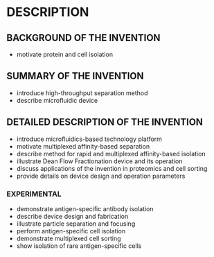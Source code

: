 # DESCRIPTION

## BACKGROUND OF THE INVENTION

- motivate protein and cell isolation

## SUMMARY OF THE INVENTION

- introduce high-throughput separation method
- describe microfluidic device

## DETAILED DESCRIPTION OF THE INVENTION

- introduce microfluidics-based technology platform
- motivate multiplexed affinity-based separation
- describe method for rapid and multiplexed affinity-based isolation
- illustrate Dean Flow Fractionation device and its operation
- discuss applications of the invention in proteomics and cell sorting
- provide details on device design and operation parameters

### EXPERIMENTAL

- demonstrate antigen-specific antibody isolation
- describe device design and fabrication
- illustrate particle separation and focusing
- perform antigen-specific cell isolation
- demonstrate multiplexed cell sorting
- show isolation of rare antigen-specific cells

